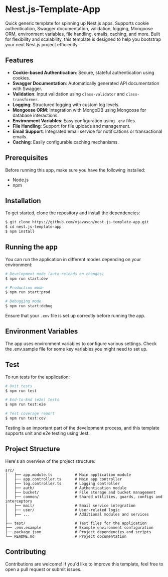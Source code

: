 # Nest.js-Template-App

Quick generic template for spinning up Nest.js apps. Supports cookie authentication, Swagger documentation, validation, logging, Mongoose ORM, environment variables, file handling, emails, caching, and more. Built for flexibility and scalability, this template is designed to help you bootstrap your next Nest.js project efficiently.

## Features

- **Cookie-based Authentication**: Secure, stateful authentication using cookies.
- **Swagger Documentation**: Automatically generated API documentation with Swagger.
- **Validation**: Input validation using `class-validator` and `class-transformer`.
- **Logging**: Structured logging with custom log levels.
- **Mongoose ORM**: Integration with MongoDB using Mongoose for database interactions.
- **Environment Variables**: Easy configuration using `.env` files.
- **File Handling**: Support for file uploads and management.
- **Email Support**: Integrated email service for notifications or transactional emails.
- **Caching**: Easily configurable caching mechanisms.

## Prerequisites

Before running this app, make sure you have the following installed:

- Node.js
- npm

## Installation

To get started, clone the repository and install the dependencies:

```bash
$ git clone https://github.com/mjavason/nest.js-template-app.git
$ cd nest.js-template-app
$ npm install
```

## Running the app

You can run the application in different modes depending on your environment:

```bash
# Development mode (auto-reloads on changes)
$ npm run start:dev

# Production mode
$ npm run start:prod

# Debugging mode
$ npm run start:debug
```

Ensure that your `.env` file is set up correctly before running the app.

## Environment Variables

The app uses environment variables to configure various settings. Check the .env.sample file for some key variables you might need to set up.

## Test

To run tests for the application:

```bash
# Unit tests
$ npm run test

# End-to-End (e2e) tests
$ npm run test:e2e

# Test coverage report
$ npm run test:cov
```

Testing is an important part of the development process, and this template supports unit and e2e testing using Jest.

## Project Structure

Here's an overview of the project structure:

```
src/
│   ├── app.module.ts          # Main application module
│   ├── app.controller.ts      # Main app controller
│   ├── log.controller.ts      # Logging controller
│   ├── auth/                  # Authentication module
│   ├── bucket/                # File storage and bucket management
│   ├── common/                # Shared utilities, guards, configs and interceptors
│   ├── mail/                  # Email service integration
│   ├── user/                  # User-related logic
│   ├── ...                    # Additional modules and services
│
├── test/                      # Test files for the application
├── .env.example               # Example environment configuration
├── package.json               # Project dependencies and scripts
└── README.md                  # Project documentation

```

## Contributing

Contributions are welcome! If you'd like to improve this template, feel free to open a pull request or submit issues.